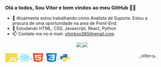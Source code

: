 ### Olá a todos, Sou Vitor e bem vindos ao meu GitHub 👋😎

- 🔭 Atualmente estou trabalhando como Analista de Suporte. Estou a procura de uma oportunidade na area de Front-End.
- 🌱 Estudando HTML, CSS, Javascript, React, Python
- 📫 Contate-me no e-mail: vitorbox360@gmail.com

<div align="center">
  <a href="https://github.com/VitorVieiraa">
  <img height="180em" src="https://github-readme-stats.vercel.app/api?username=VitorVieiraa&show_icons=true&theme=synthwave&include_all_commits=true&count_private=true"/>
  <img height="180em" src="https://github-readme-stats.vercel.app/api/top-langs/?username=VitorVieiraa&layout=compact&langs_count=7&theme=dracula"/>
</div>
  
<div style="display: inline_block"><br>
  <img align="center" alt="Vitor-Js" height="30" width="40" src="https://raw.githubusercontent.com/devicons/devicon/master/icons/javascript/javascript-plain.svg">
  <img align="center" alt="Vitor-React" height="30" width="40" src="https://raw.githubusercontent.com/devicons/devicon/master/icons/react/react-original.svg">
  <img align="center" alt="Vitor-HTML" height="30" width="40" src="https://raw.githubusercontent.com/devicons/devicon/master/icons/html5/html5-original.svg">
  <img align="center" alt="Vitorr-CSS" height="30" width="40" src="https://raw.githubusercontent.com/devicons/devicon/master/icons/css3/css3-original.svg">
  <img align="center" alt="Vitor-Python" height="30" width="40" src="https://raw.githubusercontent.com/devicons/devicon/master/icons/python/python-original.svg">
  <img align="right" alt="Vitor-pic" height="150" style="border-radius:50px;" src="https://steamuserimages-a.akamaihd.net/ugc/974352316893558192/27BF5DD6D8215372332ADF3E82892DC917BCA023/?imw=5000&imh=5000&ima=fit&impolicy=Letterbox&imcolor=%23000000&letterbox=false">
</div>  
